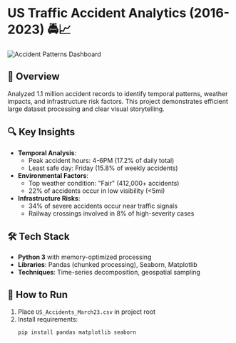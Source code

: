 # US Traffic Accident Analytics (2016-2023) 🚔📈

![Accident Patterns Dashboard]() 
## 📌 Overview
Analyzed 1.1 million accident records to identify temporal patterns, weather impacts, and infrastructure risk factors. This project demonstrates efficient large dataset processing and clear visual storytelling.

## 🔍 Key Insights
- **Temporal Analysis**: 
  - Peak accident hours: 4-6PM (17.2% of daily total)
  - Least safe day: Friday (15.8% of weekly accidents)
- **Environmental Factors**:
  - Top weather condition: "Fair" (412,000+ accidents)
  - 22% of accidents occur in low visibility (<5mi)
- **Infrastructure Risks**:
  - 34% of severe accidents occur near traffic signals
  - Railway crossings involved in 8% of high-severity cases

## 🛠️ Tech Stack
- **Python 3** with memory-optimized processing
- **Libraries**: Pandas (chunked processing), Seaborn, Matplotlib
- **Techniques**: Time-series decomposition, geospatial sampling


## 🚀 How to Run
1. Place `US_Accidents_March23.csv` in project root
2. Install requirements:
   ```bash
   pip install pandas matplotlib seaborn
